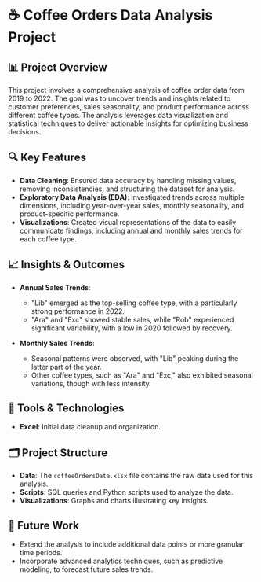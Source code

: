 # ☕ Coffee Orders Data Analysis Project

## 📊 Project Overview
This project involves a comprehensive analysis of coffee order data from 2019 to 2022. The goal was to uncover trends and insights related to customer preferences, sales seasonality, and product performance across different coffee types. The analysis leverages data visualization and statistical techniques to deliver actionable insights for optimizing business decisions.

## 🔍 Key Features
- **Data Cleaning**: Ensured data accuracy by handling missing values, removing inconsistencies, and structuring the dataset for analysis.
- **Exploratory Data Analysis (EDA)**: Investigated trends across multiple dimensions, including year-over-year sales, monthly seasonality, and product-specific performance.
- **Visualizations**: Created visual representations of the data to easily communicate findings, including annual and monthly sales trends for each coffee type.


## 📈 Insights & Outcomes
- **Annual Sales Trends**:
  - "Lib" emerged as the top-selling coffee type, with a particularly strong performance in 2022.
  - "Ara" and "Exc" showed stable sales, while "Rob" experienced significant variability, with a low in 2020 followed by recovery.
 

  
- **Monthly Sales Trends**:
  - Seasonal patterns were observed, with "Lib" peaking during the latter part of the year.
  - Other coffee types, such as "Ara" and "Exc," also exhibited seasonal variations, though with less intensity.

## 🚀 Tools & Technologies
- **Excel**: Initial data cleanup and organization.

## 🗂️ Project Structure
- **Data**: The `coffeeOrdersData.xlsx` file contains the raw data used for this analysis.
- **Scripts**: SQL queries and Python scripts used to analyze the data.
- **Visualizations**: Graphs and charts illustrating key insights.

## 🌟 Future Work
- Extend the analysis to include additional data points or more granular time periods.
- Incorporate advanced analytics techniques, such as predictive modeling, to forecast future sales trends.
